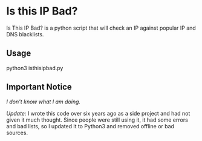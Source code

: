 # Is this IP Bad?

Is This IP Bad? is a python script that will check an IP against popular IP and DNS blacklists.

## Usage

python3 isthisipbad.py

## Important Notice

*I don't know what I am doing.*

*Update:*  I wrote this code over six years ago as a side project and had not given it much thought. Since people were still using it, it had some errors and bad lists, so I updated it to Python3 and removed offline or bad sources.
